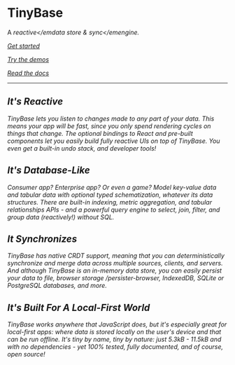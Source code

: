 # TinyBase

A <em>reactive</emdata store <span>& <em>sync</emengine</span>.

<a class='start' href='/guides/the-basics/getting-started/'>Get started</a>

<a href='/demos/'>Try the demos</a>

<a href='/api/store/interfaces/store/store/'>Read the docs</a>

---

## It's _Reactive_

TinyBase lets you listen to changes made to any part of your data. This means
your app will be fast, since you only spend rendering cycles on things that
change. The optional bindings to React and pre-built components let you easily
build fully reactive UIs on top of TinyBase. You even get a built-in undo
stack, and developer tools!

## It's _Database-Like_

Consumer app? Enterprise app? Or even a game? Model key-value data and tabular
data with optional typed schematization, whatever its data structures. There
are built-in indexing, metric aggregation, and tabular relationships APIs -
and a powerful query engine to select, join, filter, and group data
(reactively!) without SQL.

## It _Synchronizes_

TinyBase has native CRDT support, meaning that you can deterministically
synchronize and merge data across multiple sources, clients, and servers. And
although TinyBase is an in-memory data store, you can easily persist your data
to file, browser storage /persister-browser, IndexedDB, SQLite or PostgreSQL
databases, and more.

## It's Built For A _Local-First_ World

TinyBase works anywhere that JavaScript does, but it's especially great for
local-first apps: where data is stored locally on the user's device and that
can be run offline. It's tiny by name, tiny by nature: just 5.3kB - 11.5kB and
with no dependencies - yet 100% tested, fully documented, and of course, open
source!
